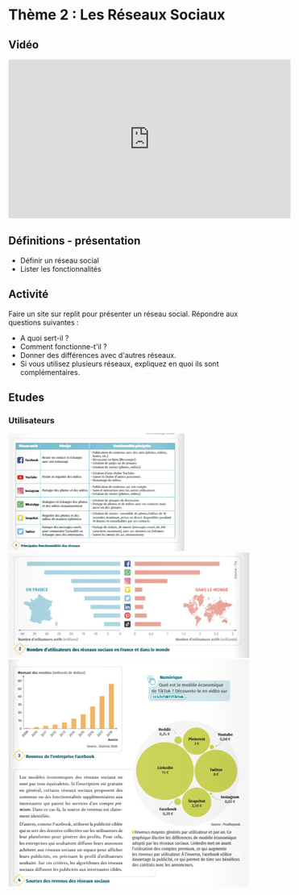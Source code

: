 # Thème 2 : Les Réseaux Sociaux 
## Vidéo 

<iframe width="560" height="315" src="https://www.youtube.com/embed/nn1mIqW9oYQ" title="YouTube video player" frameborder="0" allow="accelerometer; autoplay; clipboard-write; encrypted-media; gyroscope; picture-in-picture" allowfullscreen></iframe>


## Définitions - présentation 

- Définir un réseau social
- Lister les fonctionnalités 

## Activité 

Faire un site sur replit pour présenter un réseau social. 
Répondre aux questions suivantes :

- A quoi sert-il ?
- Comment fonctionne-t'il ? 
- Donner des différences avec d'autres réseaux. 
- Si vous utilisez plusieurs réseaux, expliquez en quoi ils sont complémentaires. 


## Etudes 

### Utilisateurs <br>

 ![doc1](./ImagesRS/rs.png)<br>
 ![doc2](./ImagesRS/utilisation_monde.png)<br>
 ![doc3](./ImagesRS/revenus.png)<br>


